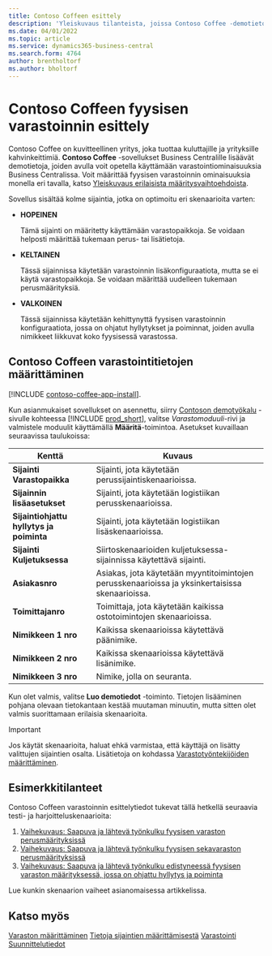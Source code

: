 ```yaml
---
title: Contoso Coffeen esittely
description: 'Yleiskuvaus tilanteista, joissa Contoso Coffee -demotietojen avulla opit käyttämään Business Centralin varastointiominaisuuksia.'
ms.date: 04/01/2022
ms.topic: article
ms.service: dynamics365-business-central
ms.search.form: 4764
author: brentholtorf
ms.author: bholtorf
---
```


# <a name="introduction-to-contoso-coffee-warehousing"></a>Contoso Coffeen fyysisen varastoinnin esittely

Contoso Coffee on kuvitteellinen yritys, joka tuottaa kuluttajille ja yrityksille kahvinkeittimiä. **Contoso Coffee** -sovellukset Business Centralille lisäävät demotietoja, joiden avulla voit opetella käyttämään varastointiominaisuuksia Business Centralissa. Voit määrittää fyysisen varastoinnin ominaisuuksia monella eri tavalla, katso [Yleiskuvaus erilaisista määritysvaihtoehdoista](../../design-details-warehouse-management.md#overview-of-different-configuration-options).

Sovellus sisältää kolme sijaintia, jotka on optimoitu eri skenaarioita varten:

- **HOPEINEN**  

  Tämä sijainti on määritetty käyttämään varastopaikkoja. Se voidaan helposti määrittää tukemaan perus- tai lisätietoja. 

- **KELTAINEN**  

  Tässä sijainnissa käytetään varastoinnin lisäkonfiguraatiota, mutta se ei käytä varastopaikkoja. Se voidaan määrittää uudelleen tukemaan perusmäärityksiä.

- **VALKOINEN**  

  Tässä sijainnissa käytetään kehittynyttä fyysisen varastoinnin konfiguraatiota, jossa on ohjatut hyllytykset ja poiminnat, joiden avulla nimikkeet liikkuvat koko fyysisessä varastossa.

## <a name="set-up-contoso-coffee-warehousing-data"></a>Contoso Coffeen varastointitietojen määrittäminen

[!INCLUDE [contoso-coffee-app-install](../contoso-coffee-app-install.md)].

Kun asianmukaiset sovellukset on asennettu, siirry [Contoson demotyökalu](https://businesscentral.dynamics.com/?page=5194) -sivulle kohteessa [!INCLUDE [prod_short](../../includes/prod_short.md)], valitse *Varastomoduuli*-rivi ja valmistele moduulit käyttämällä **Määritä**-toimintoa. Asetukset kuvaillaan seuraavissa taulukoissa:  

|Kenttä  |Kuvaus  |
|---------|---------|
|**Sijainti Varastopaikka**  |Sijainti, jota käytetään perussijaintiskenaarioissa.|
|**Sijainnin lisäasetukset**  |Sijainti, jota käytetään logistiikan perusskenaarioissa.|
|**Sijaintiohjattu hyllytys ja poiminta**  |Sijainti, jota käytetään logistiikan lisäskenaarioissa.|
|**Sijainti Kuljetuksessa**  |Siirtoskenaarioiden kuljetuksessa-sijainnissa käytettävä sijainti.|
|**Asiakasnro**  |Asiakas, jota käytetään myyntitoimintojen perusskenaarioissa ja yksinkertaisissa skenaarioissa.|
|**Toimittajanro**  |Toimittaja, jota käytetään kaikissa ostotoimintojen skenaarioissa.|
|**Nimikkeen 1 nro**  |Kaikissa skenaarioissa käytettävä päänimike.|
|**Nimikkeen 2 nro**  |Kaikissa skenaarioissa käytettävä lisänimike.|
|**Nimikkeen 3 nro**  |Nimike, jolla on seuranta.|

Kun olet valmis, valitse **Luo demotiedot** -toiminto. Tietojen lisääminen pohjana olevaan tietokantaan kestää muutaman minuutin, mutta sitten olet valmis suorittamaan erilaisia skenaarioita.  

> [!IMPORTANT]
> Jos käytät skenaarioita, haluat ehkä varmistaa, että käyttäjä on lisätty valittujen sijaintien osalta. Lisätietoja on kohdassa [Varastotyöntekijöiden määrittäminen](../../warehouse-how-to-set-up-warehouse-employees.md).

## <a name="scenarios"></a>Esimerkkitilanteet

Contoso Coffeen varastoinnin esittelytiedot tukevat tällä hetkellä seuraavia testi- ja harjoitteluskenaarioita:

1.  [Vaihekuvaus: Saapuva ja lähtevä työnkulku fyysisen varaston perusmäärityksissä](warehouse-basic-flow-putaway-pick.md)
2.  [Vaihekuvaus: Saapuva ja lähtevä työnkulku fyysisen sekavaraston perusmäärityksissä](warehouse-mixed-flow-receive-pick-ship.md)
3.  [Vaihekuvaus: Saapuva ja lähtevä työnkulku edistyneessä fyysisen varaston määrityksessä, jossa on ohjattu hyllytys ja poiminta](warehouse-directed-flow.md)

Lue kunkin skenaarion vaiheet asianomaisessa artikkelissa.  

## <a name="see-also"></a>Katso myös

[Varaston määrittäminen](../../inventory-setup-inventory.md) 
[Tietoja sijaintien määrittämisestä](../../inventory-how-setup-locations.md) 
[Varastointi](../../warehouse-manage-warehouse.md) 
[Suunnittelutiedot](../../design-details-warehouse-overview.md) 
